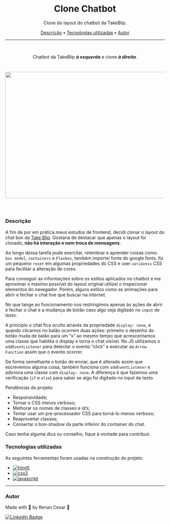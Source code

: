 <h1 align="center">Clone Chatbot</h1>

<p align="center">Clone do layout do chatbot da TakeBlip.</p>

<p align="center">
 <a href="#Descrição">Descrição</a> •
 <a href="#Tecnologias">Tecnologias utilizadas</a> •
 <a href="#autor">Autor</a>
</p>

---

<br>

<p align="center">Chatbot da TakeBlip <b><i>à esquerda</i></b> e clone <b><i>à direita</i></b>.</p>
 
 <h1 align="center">  
  <p align="center">
  <img width="700" height="400" src="Assents/Clone-chat.gif"><br><br>
</p>

</h1>

<a id="Descrição"></a>
### Descrição

A fim de por em prática meus estudos de frontend, decidi clonar o layout do chat box da [Take Blip](https://www.take.net/).
Gostaria de destacar que apenas o layout foi clonado, **não há interação e nem troca de mensagens**.

Ao longo dessa tarefa pude exercitar, relembrar e aprender coisas como: `box model`, `containers` e `Flexbox`, também importei fonte do google fonts, fiz um pequeno `reset` em algumas propriedades do CSS e usei `variáveis` CSS para facilitar a alteração de cores.

Para conseguir as informações sobre os estilos aplicados no chatbot e me aproximar o máximo possível do layout original utilizei o inspecionar elementos do navegador. Porém, alguns estilos como as animações para abrir e fechar o chat tive que buscar na internet.

No que tange ao funcionamento nos restringimos apenas às ações de abrir e fechar o chat e a mudança de botão caso algo seja digitado no `input` de texto.

A princípio o chat fica oculto através da propriedade `display: none`, e quando clicamos no balão ocorrem duas ações: primeiro o desenho do botão muda de balão para um “x” ao mesmo tempo que acrescentamos uma classe que habilita o display e torna o chat visível. No JS utilizamos o `addEventListener` para detectar o evento “click” e executar as `Arrow Function` assim que o evento ocorrer.

De forma semelhante o botão de enviar, que é alterado assim que escrevemos alguma coisa, também funciona com `addEventListener` e adiciona uma classe com `display: none`. A diferença é que fazemos uma verificação (`if` e `else`) para saber se algo foi digitado no input de texto.

Pendências do projeto:

- Responsividade;
- Tornar o CSS menos verboso;
- Melhorar os nomes de classes e id’s;
- Tentar usar um pre-processador CSS para torná-lo menos verboso;
- Reaproveitar classes;
- Consertar o box-shadow da parte inferior do container do chat.


Caso tenha alguma dica ou conselho, fique à vontade para contribuir.


<a id="Tecnologias"></a>
### Tecnologias utilizadas

As seguintes ferramentas foram usadas na construção do projeto:

- [![html5](https://img.shields.io/badge/HTML5-E34F26?style=for-the-badge&logo=html5&logoColor=white)](https://developer.mozilla.org/pt-BR/docs/Web/HTML/Element)
- [![css3](https://img.shields.io/badge/CSS3-1572B6?style=for-the-badge&logo=css3&logoColor=white)](https://developer.mozilla.org/pt-BR/docs/Web/CSS)
- [![javascript](https://img.shields.io/badge/JavaScript-323330?style=for-the-badge&logo=javascript&logoColor=F7DF1E)](https://developer.mozilla.org/pt-BR/docs/Web/JavaScript)

---

### Autor

Made with 💜 by Renan Cesar 👋

[![LinkedIn Badge](https://img.shields.io/badge/-Renan_Cesar-blue?style=flat-square&logo=Linkedin&logoColor=white&link=https://www.linkedin.com/in/renan-cesar/)](https://www.linkedin.com/in/renan-cesar/)
